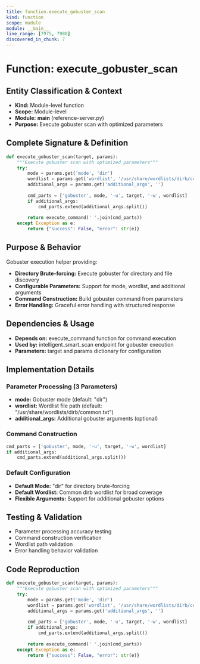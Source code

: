 ```yaml
---
title: function.execute_gobuster_scan
kind: function
scope: module
module: __main__
line_range: [7975, 7988]
discovered_in_chunk: 7
---
```


# Function: execute_gobuster_scan

## Entity Classification & Context
- **Kind:** Module-level function
- **Scope:** Module-level
- **Module:** __main__ (reference-server.py)
- **Purpose:** Execute gobuster scan with optimized parameters

## Complete Signature & Definition
```python
def execute_gobuster_scan(target, params):
    """Execute gobuster scan with optimized parameters"""
    try:
        mode = params.get('mode', 'dir')
        wordlist = params.get('wordlist', '/usr/share/wordlists/dirb/common.txt')
        additional_args = params.get('additional_args', '')
        
        cmd_parts = ['gobuster', mode, '-u', target, '-w', wordlist]
        if additional_args:
            cmd_parts.extend(additional_args.split())
            
        return execute_command(' '.join(cmd_parts))
    except Exception as e:
        return {"success": False, "error": str(e)}
```

## Purpose & Behavior
Gobuster execution helper providing:
- **Directory Brute-forcing:** Execute gobuster for directory and file discovery
- **Configurable Parameters:** Support for mode, wordlist, and additional arguments
- **Command Construction:** Build gobuster command from parameters
- **Error Handling:** Graceful error handling with structured response

## Dependencies & Usage
- **Depends on:** execute_command function for command execution
- **Used by:** intelligent_smart_scan endpoint for gobuster execution
- **Parameters:** target and params dictionary for configuration

## Implementation Details

### Parameter Processing (3 Parameters)
- **mode:** Gobuster mode (default: "dir")
- **wordlist:** Wordlist file path (default: "/usr/share/wordlists/dirb/common.txt")
- **additional_args:** Additional gobuster arguments (optional)

### Command Construction
```python
cmd_parts = ['gobuster', mode, '-u', target, '-w', wordlist]
if additional_args:
    cmd_parts.extend(additional_args.split())
```

### Default Configuration
- **Default Mode:** "dir" for directory brute-forcing
- **Default Wordlist:** Common dirb wordlist for broad coverage
- **Flexible Arguments:** Support for additional gobuster options

## Testing & Validation
- Parameter processing accuracy testing
- Command construction verification
- Wordlist path validation
- Error handling behavior validation

## Code Reproduction
```python
def execute_gobuster_scan(target, params):
    """Execute gobuster scan with optimized parameters"""
    try:
        mode = params.get('mode', 'dir')
        wordlist = params.get('wordlist', '/usr/share/wordlists/dirb/common.txt')
        additional_args = params.get('additional_args', '')
        
        cmd_parts = ['gobuster', mode, '-u', target, '-w', wordlist]
        if additional_args:
            cmd_parts.extend(additional_args.split())
            
        return execute_command(' '.join(cmd_parts))
    except Exception as e:
        return {"success": False, "error": str(e)}
```
